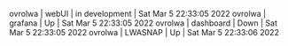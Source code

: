 ovrolwa | webUI | in development | Sat Mar  5 22:33:05 2022
ovrolwa | grafana | Up | Sat Mar  5 22:33:05 2022
ovrolwa | dashboard | Down | Sat Mar  5 22:33:05 2022
ovrolwa | LWASNAP | Up | Sat Mar  5 22:33:06 2022
